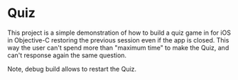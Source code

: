 # Quiz
This project is a simple demonstration of how to build a quiz game in for iOS in Objective-C restoring the previous session even if the app is closed. This way the user can't spend more than "maximum time" to make the Quiz, and can't response again the same question.

Note, debug build allows to restart the Quiz.
